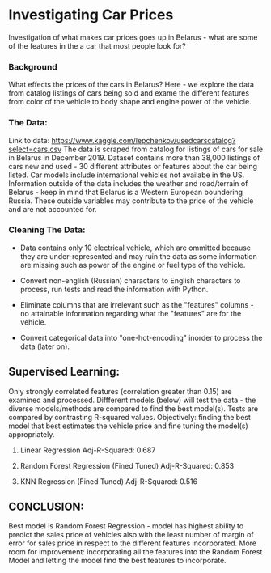# Investigating Car Prices
Investigation of what makes car prices goes up in Belarus - what are some of the features in the a car that most people look for?

### Background
What effects the prices of the cars in Belarus? Here - we explore the data from catalog listings of cars being sold and exame the different features from color of the vehicle to body shape and engine power of the vehicle. 

### The Data:

Link to data: https://www.kaggle.com/lepchenkov/usedcarscatalog?select=cars.csv
The data is scraped from catalog for listings of cars for sale in Belarus in December 2019. Dataset contains more than 38,000 listings of cars new and used - 30 different attributes or features about the car being listed. Car models include international vehicles not availabe in the US. Information outside of the data includes the weather and road/terrain of Belarus - keep in mind that Belarus is a Western European boundering Russia. These outside variables may contribute to the price of the vehicle and are not accounted for.

### Cleaning The Data:

 - Data contains only 10 electrical vehicle, which are ommitted because they are under-represented and may ruin the data as some information are missing such as power of the engine or fuel type of the vehicle.
 
 - Convert non-english (Russian) characters to English characters to process, run tests and read the information with Python.

 - Eliminate columns that are irrelevant such as the "features" columns - no attainable information regarding what the "features" are for the vehicle.
 
 - Convert categorical data into "one-hot-encoding" inorder to process the data (later on).
 
## Supervised Learning:

Only strongly correlated features (correlation greater than 0.15) are examined and processed. Diffferent models (below) will test the data - the diverse models/methods are compared to find the best model(s). Tests are compared by contrasting R-squared values. Objectively: finding the best model that best estimates the vehicle price and fine tuning the model(s) appropriately.

1. Linear Regression
    Adj-R-Squared: 0.687

2. Random Forest Regression (Fined Tuned)
    Adj-R-Squared: 0.853

3. KNN Regression (Fined Tuned)
    Adj-R-Squared: 0.516
    
## CONCLUSION:

Best model is Random Forest Regression - model has highest ability to predict the sales price of vehicles also with the least number of margin of error for sales price in respect to the different features incorporated. More room for improvement: incorporating all the features into the Random Forest Model and letting the model find the best features to incorporate.
